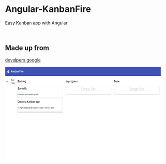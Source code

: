 # Angular-KanbanFire
Easy Kanban app with Angular

<br>

## Made up from
[develpers.google](https://thriving-pixie-3a362e.netlify.app/)

<div align="center">
    <img src="https://github.com/RicardoRobledo/Angular-KanbanFire/blob/main/1.png" width="600" height="300">
</div>

